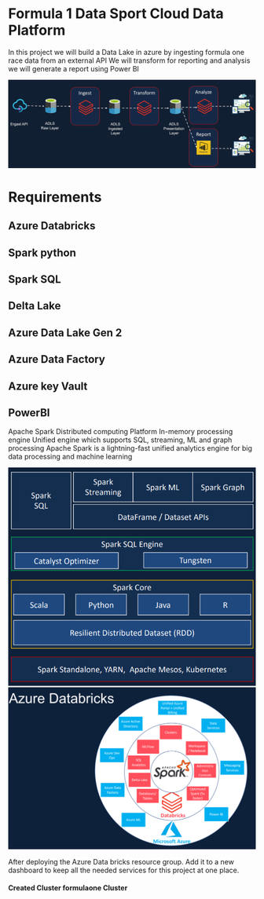 # Formula 1 Data Sport Cloud Data Platform

In this project we will build a Data Lake in azure by ingesting formula one race data from an external API
We will transform for reporting and analysis
we will generate a report using Power BI

![alt text](image.png)

# Requirements

## Azure Databricks

## Spark python

## Spark SQL

## Delta Lake

## Azure Data Lake Gen 2

## Azure Data Factory

## Azure key Vault

## PowerBI

Apache Spark
Distributed computing Platform
In-memory processing engine
Unified engine which supports SQL, streaming, ML and
graph processing
Apache Spark is a lightning-fast unified analytics engine for big
data processing and machine learning

![alt text](image-1.png)
![alt text](image-2.png)

After deploying the Azure Data bricks resource group. Add it to a new dashboard to keep all the needed services for this project at one place.

#### Created Cluster formulaone Cluster
